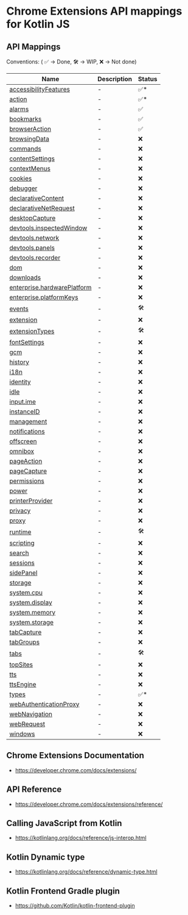 # Chrome Extensions API mappings for Kotlin JS

## API Mappings

Conventions: ( ✅ -> Done, 🛠️ -> WIP, ❌ -> Not done)

| Name | Description | Status |
| ---- | ----------- |--------|
| [accessibilityFeatures](https://developer.chrome.com/docs/extensions/reference/accessibilityFeatures/) | - | ✅*     |
| [action](https://developer.chrome.com/docs/extensions/reference/action/) | - | ✅️*    |
| [alarms](https://developer.chrome.com/docs/extensions/reference/alarms/) | - | ✅      |
| [bookmarks](https://developer.chrome.com/docs/extensions/reference/bookmarks/) | - | ✅      |
| [browserAction](https://developer.chrome.com/docs/extensions/reference/browserAction/) | - | ✅     |
| [browsingData](https://developer.chrome.com/docs/extensions/reference/browsingData/) | - | ❌      |
| [commands](https://developer.chrome.com/docs/extensions/reference/commands/) | - | ❌      |
| [contentSettings](https://developer.chrome.com/docs/extensions/reference/contentSettings/) | - | ❌      |
| [contextMenus](https://developer.chrome.com/docs/extensions/reference/contextMenus/) | - | ❌      |
| [cookies](https://developer.chrome.com/docs/extensions/reference/cookies/) | - | ❌      |
| [debugger](https://developer.chrome.com/docs/extensions/reference/debugger/) | - | ❌      |
| [declarativeContent](https://developer.chrome.com/docs/extensions/reference/declarativeContent/) | - | ❌      |
| [declarativeNetRequest](https://developer.chrome.com/docs/extensions/reference/declarativeNetRequest/) | - | ❌      |
| [desktopCapture](https://developer.chrome.com/docs/extensions/reference/desktopCapture/) | - | ❌      |
| [devtools.inspectedWindow](https://developer.chrome.com/docs/extensions/reference/devtools_inspectedWindow/) | - | ❌      |
| [devtools.network](https://developer.chrome.com/docs/extensions/reference/devtools_network/) | - | ❌      |
| [devtools.panels](https://developer.chrome.com/docs/extensions/reference/devtools_panels/) | - | ❌      |
| [devtools.recorder](https://developer.chrome.com/docs/extensions/reference/devtools_recorder/) | - | ❌      |
| [dom](https://developer.chrome.com/docs/extensions/reference/dom/) | - | ❌      |
| [downloads](https://developer.chrome.com/docs/extensions/reference/downloads/) | - | ❌      |
| [enterprise.hardwarePlatform](https://developer.chrome.com/docs/extensions/reference/enterprise_hardwarePlatform/) | - | ❌      |
| [enterprise.platformKeys](https://developer.chrome.com/docs/extensions/reference/enterprise_platformKeys/) | - | ❌      |
| [events](https://developer.chrome.com/docs/extensions/reference/events/) | - | 🛠️    |
| [extension](https://developer.chrome.com/docs/extensions/reference/extension/) | - | ❌      |
| [extensionTypes](https://developer.chrome.com/docs/extensions/reference/extensionTypes/) | - | 🛠     |
| [fontSettings](https://developer.chrome.com/docs/extensions/reference/fontSettings/) | - | ❌      |
| [gcm](https://developer.chrome.com/docs/extensions/reference/gcm/) | - | ❌      |
| [history](https://developer.chrome.com/docs/extensions/reference/history/) | - | ❌      |
| [i18n](https://developer.chrome.com/docs/extensions/reference/i18n/) | - | ❌      |
| [identity](https://developer.chrome.com/docs/extensions/reference/identity/) | - | ❌      |
| [idle](https://developer.chrome.com/docs/extensions/reference/idle/) | - | ❌      |
| [input.ime](https://developer.chrome.com/docs/extensions/reference/input_ime/) | - | ❌      |
| [instanceID](https://developer.chrome.com/docs/extensions/reference/instanceID/) | - | ❌      |
| [management](https://developer.chrome.com/docs/extensions/reference/management/) | - | ❌      |
| [notifications](https://developer.chrome.com/docs/extensions/reference/notifications/) | - | ❌      |
| [offscreen](https://developer.chrome.com/docs/extensions/reference/offscreen/) | - | ❌      |
| [omnibox](https://developer.chrome.com/docs/extensions/reference/omnibox/) | - | ❌      |
| [pageAction](https://developer.chrome.com/docs/extensions/reference/pageAction/) | - | ❌      |
| [pageCapture](https://developer.chrome.com/docs/extensions/reference/pageCapture/) | - | ❌      |
| [permissions](https://developer.chrome.com/docs/extensions/reference/permissions/) | - | ❌      |
| [power](https://developer.chrome.com/docs/extensions/reference/power/) | - | ❌      |
| [printerProvider](https://developer.chrome.com/docs/extensions/reference/printerProvider/) | - | ❌      |
| [privacy](https://developer.chrome.com/docs/extensions/reference/privacy/) | - | ❌      |
| [proxy](https://developer.chrome.com/docs/extensions/reference/proxy/) | - | ❌      |
| [runtime](https://developer.chrome.com/docs/extensions/reference/runtime/) | - | 🛠     |
| [scripting](https://developer.chrome.com/docs/extensions/reference/scripting/) | - | ❌      |
| [search](https://developer.chrome.com/docs/extensions/reference/search/) | - | ❌      |
| [sessions](https://developer.chrome.com/docs/extensions/reference/sessions/) | - | ❌      |
| [sidePanel](https://developer.chrome.com/docs/extensions/reference/sidePanel/) | - | ❌      |
| [storage](https://developer.chrome.com/docs/extensions/reference/storage/) | - | ❌      |
| [system.cpu](https://developer.chrome.com/docs/extensions/reference/system_cpu/) | - | ❌      |
| [system.display](https://developer.chrome.com/docs/extensions/reference/system_display/) | - | ❌      |
| [system.memory](https://developer.chrome.com/docs/extensions/reference/system_memory/) | - | ❌      |
| [system.storage](https://developer.chrome.com/docs/extensions/reference/system_storage/) | - | ❌      |
| [tabCapture](https://developer.chrome.com/docs/extensions/reference/tabCapture/) | - | ❌      |
| [tabGroups](https://developer.chrome.com/docs/extensions/reference/tabGroups/) | - | ❌      |
| [tabs](https://developer.chrome.com/docs/extensions/reference/tabs/) | - | 🛠     |
| [topSites](https://developer.chrome.com/docs/extensions/reference/topSites/) | - | ❌      |
| [tts](https://developer.chrome.com/docs/extensions/reference/tts/) | - | ❌      |
| [ttsEngine](https://developer.chrome.com/docs/extensions/reference/ttsEngine/) | - | ❌      |
| [types](https://developer.chrome.com/docs/extensions/reference/types/) | - | ✅️*    |
| [webAuthenticationProxy](https://developer.chrome.com/docs/extensions/reference/webAuthenticationProxy/) | - | ❌      |
| [webNavigation](https://developer.chrome.com/docs/extensions/reference/webNavigation/) | - | ❌      |
| [webRequest](https://developer.chrome.com/docs/extensions/reference/webRequest/) | - | ❌      |
| [windows](https://developer.chrome.com/docs/extensions/reference/windows/) | - | ❌      |


## Chrome Extensions Documentation

- https://developer.chrome.com/docs/extensions/

## API Reference

- https://developer.chrome.com/docs/extensions/reference/

## Calling JavaScript from Kotlin

- https://kotlinlang.org/docs/reference/js-interop.html

## Kotlin Dynamic type

- https://kotlinlang.org/docs/reference/dynamic-type.html

## Kotlin Frontend Gradle plugin

- https://github.com/Kotlin/kotlin-frontend-plugin
